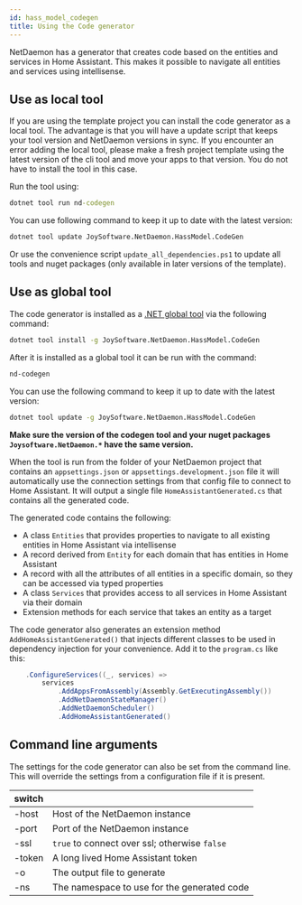 ```yaml
---
id: hass_model_codegen
title: Using the Code generator
---
```


NetDaemon has a generator that creates code based on the entities and services in Home Assistant. This makes it possible to navigate all entities and services using intellisense.

## Use as local tool

If you are using the template project you can install the code generator as a local tool. The advantage is that you will have a update script that keeps your tool version and NetDaemon versions in sync. If you encounter an error adding the local tool, please make a fresh project template using the latest version of the cli tool and move your apps to that version. You do not have to install the tool in this case.

Run the tool using:

```cmd
dotnet tool run nd-codegen
```

You can use following command to keep it up to date with the latest version:

```cmd
dotnet tool update JoySoftware.NetDaemon.HassModel.CodeGen
```

Or use the convenience script `update_all_dependencies.ps1` to update all tools and nuget packages (only available in later versions of the template).

## Use as global tool

The code generator is installed as a [.NET global tool](https://docs.microsoft.com/dotnet/core/tools/global-tools) via the following command:

```cmd
dotnet tool install -g JoySoftware.NetDaemon.HassModel.CodeGen
```

After it is installed as a global tool it can be run with the command:

```cmd
nd-codegen
```

You can use the following command to keep it up to date with the latest version:

```cmd
dotnet tool update -g JoySoftware.NetDaemon.HassModel.CodeGen
```

**Make sure the version of the codegen tool and your nuget packages `Joysoftware.NetDaemon.*` have the same version.**

When the tool is run from the folder of your NetDaemon project that contains an `appsettings.json` or `appsettings.development.json` file it will automatically use the connection settings from that config file to connect to Home Assistant. It will output a single file `HomeAssistantGenerated.cs` that contains all the generated code.

The generated code contains the following:

* A class `Entities` that provides properties to navigate to all existing entities in Home Assistant via intellisense
* A record derived from `Entity` for each domain that has entities in Home Assistant
* A record with all the attributes of all entities in a specific domain, so they can be accessed via typed properties
* A class `Services` that provides access to all services in Home Assistant via their domain
* Extension methods for each service that takes an entity as a target

The code generator also generates an extension method `AddHomeAssistantGenerated()` that injects different classes to be used in dependency injection for your convenience. Add it to the `program.cs` like this:

```csharp
    .ConfigureServices((_, services) =>
        services
            .AddAppsFromAssembly(Assembly.GetExecutingAssembly())
            .AddNetDaemonStateManager()
            .AddNetDaemonScheduler()
            .AddHomeAssistantGenerated()
```

## Command line arguments

The settings for the code generator can also be set from the command line. This will override the settings from a configuration file if it is present.

| switch | |
|---     |--|
| -host  | Host of the NetDaemon instance
| -port  | Port of the NetDaemon instance
| -ssl   | `true` to connect over ssl; otherwise `false`
| -token | A long lived Home Assistant token
| -o     | The output file to generate
| -ns    | The namespace to use for the generated code

